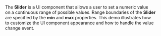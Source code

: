 The **Slider** is&nbsp;a&nbsp;UI component that allows a&nbsp;user to&nbsp;set a&nbsp;numeric value on&nbsp;a&nbsp;continuous range of&nbsp;possible values. Range boundaries of&nbsp;the **Slider** are specified by&nbsp;the **min** and **max** properties. This demo illustrates how to&nbsp;customize the UI component appearance and how to&nbsp;handle the value change event.